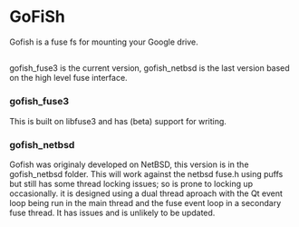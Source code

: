 # GoFiSh 

Gofish is a fuse fs for mounting your Google drive.

##

gofish_fuse3 is the current version, gofish_netbsd is the last version based on the high level fuse interface.

### gofish_fuse3

This is built on libfuse3 and has (beta) support for writing.

### gofish_netbsd

Gofish was originaly developed on NetBSD, this version is in the gofish_netbsd folder. This will work against the netbsd fuse.h using puffs but still has some thread locking issues; so is prone to locking up occasionally. it is designed using a dual thread aproach with the Qt event loop being run in the main thread and the fuse event loop in a secondary fuse thread. It has issues and is unlikely to be updated.

